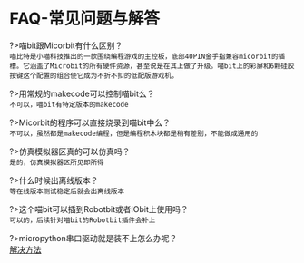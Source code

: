 # FAQ-常见问题与解答


?>喵bit跟Micorbit有什么区别？  
`喵比特是小喵科技推出的一款围绕编程游戏的主控板，底部40PIN金手指兼容micorbit的插槽。它涵盖了Microbit的所有硬件资源，甚至说是在其上做了升级。喵bit上的彩屏和6颗硅胶按键这个配置的组合使它成为不折不扣的低配版游戏机。`

?>用常规的makecode可以控制喵bit么？  
`不可以，喵bit有特定版本的makecode`

?>Micorbit的程序可以直接烧录到喵bit中么？    
`不可以，虽然都是makecode编程，但是编程积木块都是稍有差别，不能做成通用的`

?>仿真模拟器区真的可以仿真吗？  
`是的，仿真模拟器区所见即所得`

?>什么时候出离线版本？  
`等在线版本测试稳定后就会出离线版本`

?>这个喵bit可以插到Robotbit或者IObit上使用吗？  
`可以的，后续针对喵bit的Robotbit插件会补上`

?>micropython串口驱动就是装不上怎么办呢？  
[解决方法](FAQ/meowbit驱动安装失败的问题解决)
